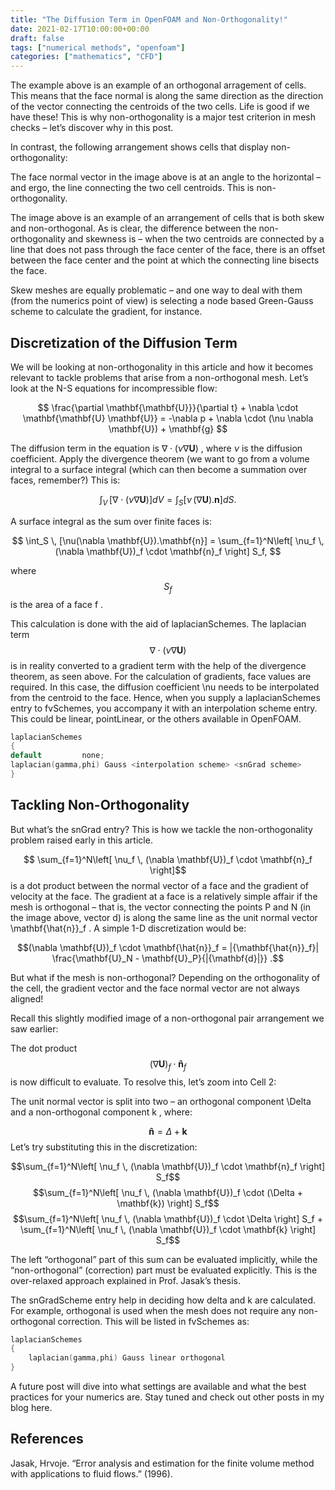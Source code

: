 ```yaml
---
title: "The Diffusion Term in OpenFOAM and Non-Orthogonality!"
date: 2021-02-17T10:00:00+00:00
draft: false
tags: ["numerical methods", "openfoam"]
categories: ["mathematics", "CFD"]
---
```


The example above is an example of an orthogonal arragement of cells. This means that the face normal is along the same direction as the direction of the vector connecting the centroids of the two cells. Life is good if we have these! This is why non-orthogonality is a major test criterion in mesh checks – let’s discover why in this post.

In contrast, the following arrangement shows cells that display non-orthogonality:


The face normal vector in the image above is at an angle to the horizontal – and ergo, the line connecting the two cell centroids. This is non-orthogonality.


The image above is an example of an arrangement of cells that is both skew and non-orthogonal. As is clear, the difference between the non-orthogonality and skewness is – when the two centroids are connected by a line that does not pass through the face center of the face, there is an offset between the face center and the point at which the connecting line bisects the face.

Skew meshes are equally problematic – and one way to deal with them (from the numerics point of view) is selecting a node based Green-Gauss scheme to calculate the gradient, for instance.

## Discretization of the Diffusion Term
We will be looking at non-orthogonality in this article and how it becomes relevant to tackle problems that arise from a non-orthogonal mesh. Let’s look at the N-S equations for incompressible flow:

$$
\frac{\partial \mathbf{\mathbf{U}}}{\partial t} +  \nabla \cdot \mathbf{\mathbf{U}  \mathbf{U}} = -\nabla p + \nabla \cdot (\nu \nabla \mathbf{U}) + \mathbf{g} 
$$

The diffusion term in the equation is $\nabla \cdot (\nu \nabla \mathbf{U})$ , where $\nu$ is the diffusion coefficient. Apply the divergence theorem (we want to go from a volume integral to a surface integral (which can then become a summation over faces, remember?) This is:

$$
 \int_V \, [\nabla \cdot (\nu \nabla \mathbf{U})] dV =  \int_S [\nu \, (\nabla \mathbf{U}).\mathbf{n}] dS.
$$

A surface integral as the sum over finite faces is:

$$
\int_S \, [\nu(\nabla \mathbf{U}).\mathbf{n}] = \sum_{f=1}^N\left[ \nu_f \, (\nabla \mathbf{U})_f \cdot \mathbf{n}_f  \right] S_f,
$$

where $$S_f$$ is the area of a face f .

This calculation is done with the aid of laplacianSchemes. The laplacian term $$\nabla \cdot (\nu \nabla \mathbf{U})$$ is in reality converted to a gradient term with the help of the divergence theorem, as seen above. For the calculation of gradients, face values are required. In this case, the diffusion coefficient \nu needs to be interpolated from the centroid to the face. Hence, when you supply a laplacianSchemes entry to fvSchemes, you accompany it with an interpolation scheme entry. This could be linear, pointLinear, or the others available in OpenFOAM.

```cpp
laplacianSchemes
{
default         none;
laplacian(gamma,phi) Gauss <interpolation scheme> <snGrad scheme>
}
```

## Tackling Non-Orthogonality
But what’s the snGrad entry? This is how we tackle the non-orthogonality problem raised early in this article.

$$ \sum_{f=1}^N\left[ \nu_f \, (\nabla \mathbf{U})_f \cdot \mathbf{n}_f \right]$$ is a dot product between the normal vector of a face and the gradient of velocity at the face. The gradient at a face is a relatively simple affair if the mesh is orthogonal – that is, the vector connecting the points P and N (in the image above, vector d) is along the same line as the unit normal vector \mathbf{\hat{n}}_f . A simple 1-D discretization would be:

$$(\nabla \mathbf{U})_f \cdot \mathbf{\hat{n}}_f =  |{\mathbf{\hat{n}}_f}| \frac{\mathbf{U}_N - \mathbf{U}_P}{|{\mathbf{d}|}} .$$
      
But what if the mesh is non-orthogonal? Depending on the orthogonality of the cell, the gradient vector and the face normal vector are not always aligned!

Recall this slightly modified image of a non-orthogonal pair arrangement we saw earlier:


The dot product $$(\nabla \mathbf{U})_f \cdot \mathbf{\hat{n}}_f$$ is now difficult to evaluate. To resolve this, let’s zoom into Cell 2:


The unit normal vector is split into two – an orthogonal component \Delta and a non-orthogonal component k , where:

$$\mathbf{\hat{n}} = \Delta + \mathbf{k} $$
Let’s try substituting this in the discretization:

$$\sum_{f=1}^N\left[ \nu_f \, (\nabla \mathbf{U})_f \cdot \mathbf{n}_f  \right] S_f$$
$$\sum_{f=1}^N\left[ \nu_f \, (\nabla \mathbf{U})_f \cdot (\Delta + \mathbf{k})  \right] S_f$$
$$\sum_{f=1}^N\left[ \nu_f \, (\nabla \mathbf{U})_f \cdot \Delta  \right] S_f +           \sum_{f=1}^N\left[ \nu_f \, (\nabla \mathbf{U})_f \cdot \mathbf{k}  \right] S_f$$



The left “orthogonal” part of this sum can be evaluated implicitly, while the “non-orthogonal” (correction) part must be evaluated explicitly. This is the over-relaxed approach explained in Prof. Jasak’s thesis.

The snGradScheme entry help in deciding how delta and k are calculated. For example, orthogonal is used when the mesh does not require any non-orthogonal correction. This will be listed in fvSchemes as:

```cpp
laplacianSchemes
{
    laplacian(gamma,phi) Gauss linear orthogonal
}

```
A future post will dive into what settings are available and what the best practices for your numerics are. Stay tuned and check out other posts in my blog here.

## References

Jasak, Hrvoje. “Error analysis and estimation for the finite volume method with applications to fluid flows.” (1996).

